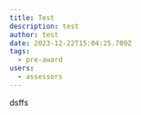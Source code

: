 ```yaml
---
title: Test
description: test
author: test
date: 2023-12-22T15:04:25.709Z
tags:
  - pre-award
users:
  - assessors
---
```

dsffs